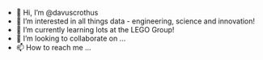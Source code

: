 - 👋 Hi, I’m @davuscrothus
- 👀 I’m interested in all things data - engineering, science and innovation!
- 🌱 I’m currently learning lots at the LEGO Group!
- 💞️ I’m looking to collaborate on ...
- 📫 How to reach me ...

<!---
davuscrothus/davuscrothus is a ✨ special ✨ repository because its `README.md` (this file) appears on your GitHub profile.
You can click the Preview link to take a look at your changes.
--->
